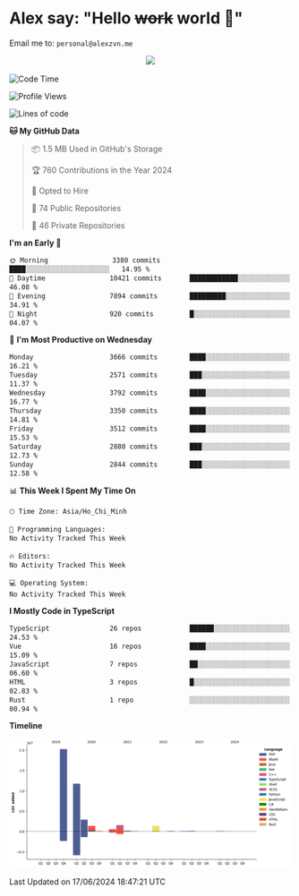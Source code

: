 # Alex say: "Hello ~~work~~ world 🐾"
Email me to: `personal@alexzvn.me`


<p align=center>
  <a href="https://skillicons.dev">
    <img src="https://skillicons.dev/icons?i=ts,js,php,nodejs,bun,vue,nuxt,react,svelte,tauri,laravel,rust,mongodb,docker,electron,redis,rabbitmq,tailwind,git,cloudflare,elysia,mysql,nginx,rollupjs,sentry,ubuntu,yarn,html,css,vite" />
  </a>
</p>

<!--START_SECTION:waka-->
![Code Time](http://img.shields.io/badge/Code%20Time-1%2C066%20hrs%2055%20mins-blue)

![Profile Views](http://img.shields.io/badge/Profile%20Views-30-blue)

![Lines of code](https://img.shields.io/badge/From%20Hello%20World%20I%27ve%20Written-40.4%20million%20lines%20of%20code-blue)

**🐱 My GitHub Data** 

> 📦 1.5 MB Used in GitHub's Storage 
 > 
> 🏆 760 Contributions in the Year 2024
 > 
> 💼 Opted to Hire
 > 
> 📜 74 Public Repositories 
 > 
> 🔑 46 Private Repositories 
 > 
**I'm an Early 🐤** 

```text
🌞 Morning                3380 commits        ████░░░░░░░░░░░░░░░░░░░░░   14.95 % 
🌆 Daytime                10421 commits       ████████████░░░░░░░░░░░░░   46.08 % 
🌃 Evening                7894 commits        █████████░░░░░░░░░░░░░░░░   34.91 % 
🌙 Night                  920 commits         █░░░░░░░░░░░░░░░░░░░░░░░░   04.07 % 
```
📅 **I'm Most Productive on Wednesday** 

```text
Monday                   3666 commits        ████░░░░░░░░░░░░░░░░░░░░░   16.21 % 
Tuesday                  2571 commits        ███░░░░░░░░░░░░░░░░░░░░░░   11.37 % 
Wednesday                3792 commits        ████░░░░░░░░░░░░░░░░░░░░░   16.77 % 
Thursday                 3350 commits        ████░░░░░░░░░░░░░░░░░░░░░   14.81 % 
Friday                   3512 commits        ████░░░░░░░░░░░░░░░░░░░░░   15.53 % 
Saturday                 2880 commits        ███░░░░░░░░░░░░░░░░░░░░░░   12.73 % 
Sunday                   2844 commits        ███░░░░░░░░░░░░░░░░░░░░░░   12.58 % 
```


📊 **This Week I Spent My Time On** 

```text
🕑︎ Time Zone: Asia/Ho_Chi_Minh

💬 Programming Languages: 
No Activity Tracked This Week

🔥 Editors: 
No Activity Tracked This Week

💻 Operating System: 
No Activity Tracked This Week
```

**I Mostly Code in TypeScript** 

```text
TypeScript               26 repos            ██████░░░░░░░░░░░░░░░░░░░   24.53 % 
Vue                      16 repos            ████░░░░░░░░░░░░░░░░░░░░░   15.09 % 
JavaScript               7 repos             ██░░░░░░░░░░░░░░░░░░░░░░░   06.60 % 
HTML                     3 repos             █░░░░░░░░░░░░░░░░░░░░░░░░   02.83 % 
Rust                     1 repo              ░░░░░░░░░░░░░░░░░░░░░░░░░   00.94 % 
```



**Timeline**

![Lines of Code chart](https://raw.githubusercontent.com/alexzvn/alexzvn/main/assets/bar_graph.png)


 Last Updated on 17/06/2024 18:47:21 UTC
<!--END_SECTION:waka-->
